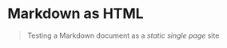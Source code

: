 <link rel="manifest" href="manifest.json" />

# Markdown as HTML

> Testing a Markdown document as a *static single page* site
